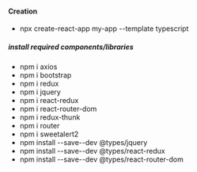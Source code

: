 #### Creation
* npx create-react-app my-app --template typescript

##### install required components/libraries
* npm i axios
* npm i bootstrap
* npm i redux
* npm i jquery
* npm i react-redux
* npm i react-router-dom
* npm i redux-thunk
* npm i router
* npm i sweetalert2
* npm install --save--dev @types/jquery
* npm install --save--dev @types/react-redux
* npm install --save--dev @types/react-router-dom
